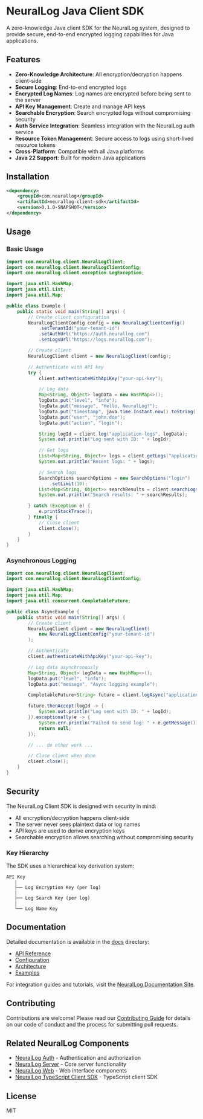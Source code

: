 # NeuralLog Java Client SDK

A zero-knowledge Java client SDK for the NeuralLog system, designed to provide secure, end-to-end encrypted logging capabilities for Java applications.

## Features

- **Zero-Knowledge Architecture**: All encryption/decryption happens client-side
- **Secure Logging**: End-to-end encrypted logs
- **Encrypted Log Names**: Log names are encrypted before being sent to the server
- **API Key Management**: Create and manage API keys
- **Searchable Encryption**: Search encrypted logs without compromising security
- **Auth Service Integration**: Seamless integration with the NeuralLog auth service
- **Resource Token Management**: Secure access to logs using short-lived resource tokens
- **Cross-Platform**: Compatible with all Java platforms
- **Java 22 Support**: Built for modern Java applications

## Installation

```xml
<dependency>
    <groupId>com.neurallog</groupId>
    <artifactId>neurallog-client-sdk</artifactId>
    <version>0.1.0-SNAPSHOT</version>
</dependency>
```

## Usage

### Basic Usage

```java
import com.neurallog.client.NeuralLogClient;
import com.neurallog.client.NeuralLogClientConfig;
import com.neurallog.client.exception.LogException;

import java.util.HashMap;
import java.util.List;
import java.util.Map;

public class Example {
    public static void main(String[] args) {
        // Create client configuration
        NeuralLogClientConfig config = new NeuralLogClientConfig()
            .setTenantId("your-tenant-id")
            .setAuthUrl("https://auth.neurallog.com")
            .setLogsUrl("https://logs.neurallog.com");

        // Create client
        NeuralLogClient client = new NeuralLogClient(config);

        // Authenticate with API key
        try {
            client.authenticateWithApiKey("your-api-key");

            // Log data
            Map<String, Object> logData = new HashMap<>();
            logData.put("level", "info");
            logData.put("message", "Hello, NeuralLog!");
            logData.put("timestamp", java.time.Instant.now().toString());
            logData.put("user", "john.doe");
            logData.put("action", "login");

            String logId = client.log("application-logs", logData);
            System.out.println("Log sent with ID: " + logId);

            // Get logs
            List<Map<String, Object>> logs = client.getLogs("application-logs", 10);
            System.out.println("Recent logs: " + logs);

            // Search logs
            SearchOptions searchOptions = new SearchOptions("login")
                .setLimit(10);
            List<Map<String, Object>> searchResults = client.searchLogs("application-logs", searchOptions);
            System.out.println("Search results: " + searchResults);

        } catch (Exception e) {
            e.printStackTrace();
        } finally {
            // Close client
            client.close();
        }
    }
}
```

### Asynchronous Logging

```java
import com.neurallog.client.NeuralLogClient;
import com.neurallog.client.NeuralLogClientConfig;

import java.util.HashMap;
import java.util.Map;
import java.util.concurrent.CompletableFuture;

public class AsyncExample {
    public static void main(String[] args) {
        // Create client
        NeuralLogClient client = new NeuralLogClient(
            new NeuralLogClientConfig("your-tenant-id")
        );

        // Authenticate
        client.authenticateWithApiKey("your-api-key");

        // Log data asynchronously
        Map<String, Object> logData = new HashMap<>();
        logData.put("level", "info");
        logData.put("message", "Async logging example");

        CompletableFuture<String> future = client.logAsync("application-logs", logData);

        future.thenAccept(logId -> {
            System.out.println("Log sent with ID: " + logId);
        }).exceptionally(e -> {
            System.err.println("Failed to send log: " + e.getMessage());
            return null;
        });

        // ... do other work ...

        // Close client when done
        client.close();
    }
}
```

## Security

The NeuralLog Client SDK is designed with security in mind:

- All encryption/decryption happens client-side
- The server never sees plaintext data or log names
- API keys are used to derive encryption keys
- Searchable encryption allows searching without compromising security

### Key Hierarchy

The SDK uses a hierarchical key derivation system:

```
API Key
   |
   ├── Log Encryption Key (per log)
   |
   ├── Log Search Key (per log)
   |
   └── Log Name Key
```

## Documentation

Detailed documentation is available in the [docs](./docs) directory:

- [API Reference](./docs/api.md)
- [Configuration](./docs/configuration.md)
- [Architecture](./docs/architecture.md)
- [Examples](./docs/examples)

For integration guides and tutorials, visit the [NeuralLog Documentation Site](https://neurallog.github.io/docs/).

## Contributing

Contributions are welcome! Please read our [Contributing Guide](./CONTRIBUTING.md) for details on our code of conduct and the process for submitting pull requests.

## Related NeuralLog Components

- [NeuralLog Auth](https://github.com/NeuralLog/auth) - Authentication and authorization
- [NeuralLog Server](https://github.com/NeuralLog/server) - Core server functionality
- [NeuralLog Web](https://github.com/NeuralLog/web) - Web interface components
- [NeuralLog TypeScript Client SDK](https://github.com/NeuralLog/typescript-client-sdk) - TypeScript client SDK

## License

MIT
